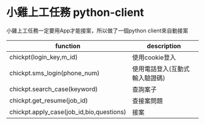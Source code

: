 # 小雞上工任務 python-client

小雞上工任務一定要用App才能接案，所以做了一個python client來自動接案

function|description
--|---|
chickpt(login_key,m_id)|使用cookie登入
chickpt.sms_login(phone_num)|使用電話登入(互動式輸入驗證碼)|
chickpt.search_case(keyword)|查詢案子|
chickpt.get_resume(job_id)|查接案問題|
chickpt.apply_case(job_id,bio,questions)|接案|
